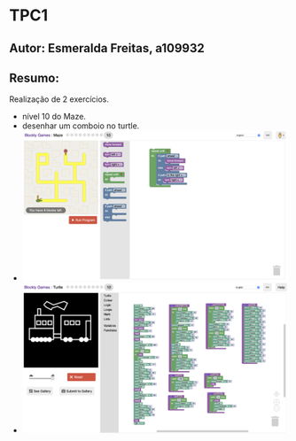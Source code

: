 # TPC1 
## Autor: Esmeralda Freitas, a109932
## Resumo:
Realização de 2 exercícios.
- nível 10 do Maze.
- desenhar um comboio no turtle.
- ![foto](nivel10mazeEsmeralda.png)
- ![foto](comboio_a109932.png)
